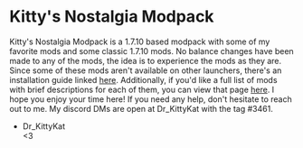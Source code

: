 # Kitty's Nostalgia Modpack
Kitty's Nostalgia Modpack is a 1.7.10 based modpack with some of my favorite mods and some classic 1.7.10 mods. No balance changes have been made to any of the mods, the idea is to experience the mods as they are. Since some of these mods aren't available on other launchers, there's an installation guide linked [here](https://github.com/DrKittyKat/mmodpack/blob/main/How%20to%20install.md). Additionally, if you'd like a full list of mods with brief descriptions for each of them, you can view that page [here](https://github.com/DrKittyKat/mmodpack/blob/main/Kitty's%20Nostalgia%20Mod%20List.md). I hope you enjoy your time here! If you need any help, don't hesitate to reach out to me. My discord DMs are open at Dr_KittyKat with the tag #3461.  

- Dr_KittyKat  
<3